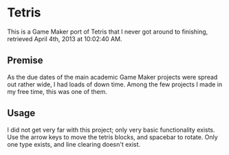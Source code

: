 # Tetris
This is a Game Maker port of Tetris that I never got around to finishing, retrieved April 4th, 2013 at 10:02:40 AM.

## Premise 
As the due dates of the main academic Game Maker projects were spread out rather wide, I had loads of down time. Among the few projects I made in my free time, this was one of them. 

## Usage
I did not get very far with this project; only very basic functionality exists. Use the arrow keys to move the tetris blocks, and spacebar to rotate. Only one type exists, and line clearing doesn't exist.
